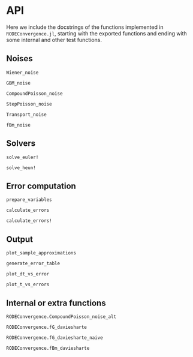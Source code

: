 # API

Here we include the docstrings of the functions implemented in `RODEConvergence.jl`, starting with the exported functions and ending with some internal and other test functions.

## Noises

```@docs
Wiener_noise
```

```@docs
GBM_noise
```

```@docs
CompoundPoisson_noise
```

```@docs
StepPoisson_noise
```

```@docs
Transport_noise
```

```@docs
fBm_noise
```

## Solvers

```@docs
solve_euler!
```

```@docs
solve_heun!
```

## Error computation

```@docs
prepare_variables
```

```@docs
calculate_errors
```

```@docs
calculate_errors!
```

## Output

```@docs
plot_sample_approximations
```

```@docs
generate_error_table
```

```@docs
plot_dt_vs_error
```

```@docs
plot_t_vs_errors
```

## Internal or extra functions

```@docs
RODEConvergence.CompoundPoisson_noise_alt
```

```@docs
RODEConvergence.fG_daviesharte
```

```@docs
RODEConvergence.fG_daviesharte_naive
```

```@docs
RODEConvergence.fBm_daviesharte
```

